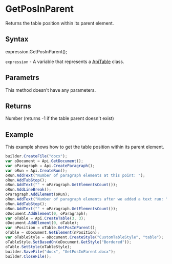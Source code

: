 # GetPosInParent

Returns the table position within its parent element.

## Syntax

expression.GetPosInParent();

`expression` - A variable that represents a [ApiTable](../ApiTable.md) class.

## Parametrs

This method doesn't have any parameters.

## Returns

Number (returns -1 if the table parent doesn't exist)

## Example

This example shows how to get the table position within its parent element.

```javascript
builder.CreateFile("docx");
var oDocument = Api.GetDocument();
var oParagraph = Api.CreateParagraph();
var oRun = Api.CreateRun();
oRun.AddText("Number of paragraph elements at this point: ");
oRun.AddTabStop();
oRun.AddText("" + oParagraph.GetElementsCount());
oRun.AddLineBreak();
oParagraph.AddElement(oRun);
oRun.AddText("Number of paragraph elements after we added a text run: ");
oRun.AddTabStop();
oRun.AddText("" + oParagraph.GetElementsCount());
oDocument.AddElement(0, oParagraph);
var oTable = Api.CreateTable(3, 3);
oDocument.AddElement(0, oTable);
var nPosition = oTable.GetPosInParent();
oTable = oDocument.GetElement(nPosition);
var oTableStyle = oDocument.CreateStyle("CustomTableStyle", "table");
oTableStyle.SetBasedOn(oDocument.GetStyle("Bordered"));
oTable.SetStyle(oTableStyle);
builder.SaveFile("docx", "GetPosInParent.docx");
builder.CloseFile();
```